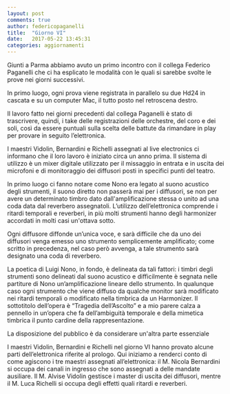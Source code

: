 ```yaml
---
layout: post
comments: true
author: federicopaganelli
title:  "Giorno VI"
date:   2017-05-22 13:45:31
categories: aggiornamenti
---
```


Giunti a Parma abbiamo avuto un primo incontro con il collega Federico Paganelli che ci ha esplicato le modalità con le quali si sarebbe svolte le prove nei giorni successivi.

In primo luogo, ogni prova viene registrata in parallelo su due Hd24 in cascata e su un computer Mac, il tutto posto nel retroscena destro.

Il lavoro fatto nei giorni precedenti dal collega Paganelli è stato di trascrivere, quindi, i take delle registrazioni delle orchestre, del coro e dei soli, così da essere puntuali sulla scelta delle battute da rimandare in play per provare in seguito l’elettronica.

I maestri Vidolin, Bernardini e Richelli assegnati al live electronics ci informano che il loro lavoro è iniziato circa un anno prima. Il sistema di utilizzo è un mixer digitale utilizzato per il missaggio in entrata e in uscita dei microfoni e di monitoraggio dei diffusori posti in specifici punti del teatro.

In primo luogo ci fanno notare come Nono era legato al suono acustico degli strumenti, il suono diretto non passerà mai per i diffusori, se non per avere un determinato timbro dato dall'amplificazione stessa o unito ad una coda data dal reverbero assegnatoli. L’utilizzo dell’elettronica comprende i ritardi temporali e reverberi, in più molti strumenti hanno degli harmonizer accordati in molti casi un'ottava sotto.

Ogni diffusore diffonde un’unica voce, e sarà difficile che da uno dei diffusori venga emesso uno strumento semplicemente amplificato; come scritto in precedenza, nel caso però avvenga, a tale strumento sarà designato una coda di reverbero.

La poetica di Luigi Nono, in fondo, è delineata da tali fattori: i timbri degli strumenti sono delineati dal suono acustico e difficilmente è segnata nelle partiture di Nono un’amplificazione lineare dello strumento. In qualunque caso ogni strumento che viene diffuso da qualche monitor sarà modificato nei ritardi temporali o modificato nella timbrica da un Harmonizer. Il sottotitolo dell’opera è “Tragedia dell’Ascolto” e a mio parere calza a pennello in un’opera che fa dell’ambiguità temporale e della mimetica timbrica il punto cardine della rappresentazione.

La disposizione del pubblico è da considerare un'altra parte essenziale

I maestri Vidolin, Bernardini e Richelli nel giorno VI hanno provato alcune parti dell’elettronica riferite al prologo. Qui iniziamo a renderci conto di come agiscono i tre maestri assegnati all’elettronica: il M. Nicola Bernardini si occupa dei canali in ingresso che sono assegnati a delle mandate ausiliare. Il M. Alvise Vidolin gestisce i master di uscita dei diffusori, mentre il M. Luca Richelli si occupa degli effetti quali ritardi e reverberi.
